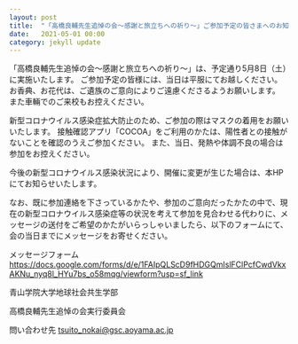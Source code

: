```yaml
---
layout: post
title:  "「高橋良輔先生追悼の会～感謝と旅立ちへの祈り～」ご参加予定の皆さまへのお知らせ"
date:   2021-05-01 00:00
category: jekyll update
---
```


「高橋良輔先生追悼の会～感謝と旅立ちへの祈り～」は、予定通り5月8日（土）に実施いたします。
ご参加予定の皆様には、当日は平服にてお越しください。
お香典、お花代は、ご遺族のご意向によりご遠慮くださるようお願いします。
また車輛でのご来校もお控えください。

新型コロナウイルス感染症拡大防止のため、ご参加の際はマスクの着用をお願いいたします。
接触確認アプリ「COCOA」をご利用のかたは、陽性者との接触がないことを確認のうえご参加ください。
また、当日、発熱や体調不良の場合は参加をお控えください。

今後の新型コロナウイルス感染状況により、開催に変更が生じた場合は、本HPにてお知らせいたします。

なお、既に参加連絡を下さっているかたや、参加のご意向だったかたの中で、現在の新型コロナウイルス感染症等の状況を考えて参加を見合わせる代わりに、メッセージの送付をご希望のかたがいらっしゃいましたら、以下のフォームにて、会の当日までにメッセージをお寄せください。

メッセージフォーム
https://docs.google.com/forms/d/e/1FAIpQLScD9fHDGQmIslFClPcfCwdVkxAKNu_nyq8l_HYu7bs_o58mqg/viewform?usp=sf_link


青山学院大学地球社会共生学部　

高橋良輔先生追悼の会実行委員会　

問い合わせ先 tsuito_nokai@gsc.aoyama.ac.jp

[jekyll-docs]: https://jekyllrb.com/docs/home
[jekyll-gh]:   https://github.com/jekyll/jekyll
[jekyll-talk]: https://talk.jekyllrb.com/ 
